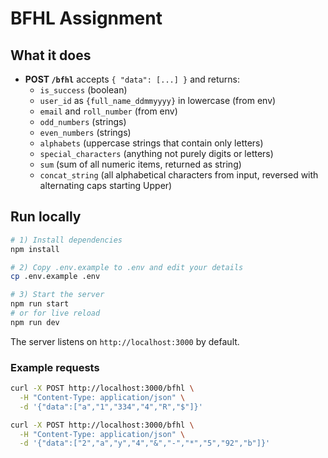 # BFHL Assignment

## What it does

- **POST `/bfhl`** accepts `{ "data": [...] }` and returns:
  - `is_success` (boolean)
  - `user_id` as `{full_name_ddmmyyyy}` in lowercase (from env)
  - `email` and `roll_number` (from env)
  - `odd_numbers` (strings)
  - `even_numbers` (strings)
  - `alphabets` (uppercase strings that contain only letters)
  - `special_characters` (anything not purely digits or letters)
  - `sum` (sum of all numeric items, returned as string)
  - `concat_string` (all alphabetical characters from input, reversed with alternating caps starting Upper)


## Run locally

```bash
# 1) Install dependencies
npm install

# 2) Copy .env.example to .env and edit your details
cp .env.example .env

# 3) Start the server
npm run start
# or for live reload
npm run dev
```

The server listens on `http://localhost:3000` by default.

### Example requests

```bash
curl -X POST http://localhost:3000/bfhl \
  -H "Content-Type: application/json" \
  -d '{"data":["a","1","334","4","R","$"]}'
```

```bash
curl -X POST http://localhost:3000/bfhl \
  -H "Content-Type: application/json" \
  -d '{"data":["2","a","y","4","&","-","*","5","92","b"]}'
```
